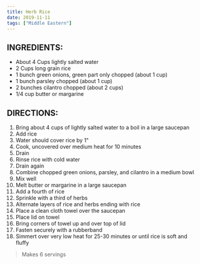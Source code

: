 ```yaml
---
title: Herb Rice
date: 2019-11-11
tags: ["Middle Eastern"]
---
```


## INGREDIENTS:

* About 4 Cups lightly salted water
* 2 Cups long grain rice
* 1 bunch green onions, green part only chopped (about 1 cup)
* 1 bunch parsley chopped (about 1 cup)
* 2 bunches cilantro chopped (about 2 cups)
* 1/4 cup butter or margarine

## DIRECTIONS:

1. Bring about 4 cups of lightly salted water to a boil in a large saucepan
2. Add rice
3. Water should cover rice by 1"
4. Cook, uncovered over medium heat for 10 minutes
5. Drain
6. Rinse rice with cold water
7. Drain again
8. Combine chopped green onions, parsley, and cilantro in a medium bowl
9. Mix well
10. Melt butter or margarine in a large saucepan
11. Add a fourth of rice
12. Sprinkle with a third of herbs
13. Alternate layers of rice and herbs ending with rice
14. Place a clean cloth towel over the saucepan
15. Place lid on towel
16. Bring corners of towel up and over top of lid
17. Fasten securely with a rubberband
18. Simmert over very low heat for 25-30 minutes or until rice is soft and fluffy

> Makes 6 servings